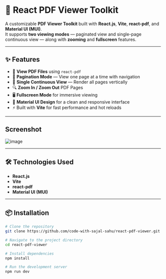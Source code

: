 # 📄 React PDF Viewer Toolkit

A customizable **PDF Viewer Toolkit** built with **React.js**, **Vite**, **react-pdf**, and **Material UI (MUI)**.  
It supports **two viewing modes** — paginated view and single-page continuous view — along with **zooming** and **fullscreen** features.

---

## ✨ Features

- 📄 **View PDF Files** using `react-pdf`
- 🔢 **Pagination Mode** — View one page at a time with navigation
- 📜 **Single Continuous View** — Render all pages vertically
- 🔍 **Zoom In / Zoom Out** PDF Pages
- 🖥️ **Fullscreen Mode** for immersive viewing
- 🎨 **Material UI Design** for a clean and responsive interface
- ⚡ Built with **Vite** for fast performance and hot reloads

---
## Screenshot
![image](https://github.com/user-attachments/assets/c54f4860-ceb3-4e94-a55c-1c7c025fd4a9)


---

## 🛠️ Technologies Used

- **React.js**
- **Vite**
- **react-pdf**
- **Material UI (MUI)**

---

## 📦 Installation

```bash
# Clone the repository
git clone https://github.com/code-with-sajal-sahu/react-pdf-viewer.git

# Navigate to the project directory
cd react-pdf-viewer

# Install dependencies
npm install

# Run the development server
npm run dev
